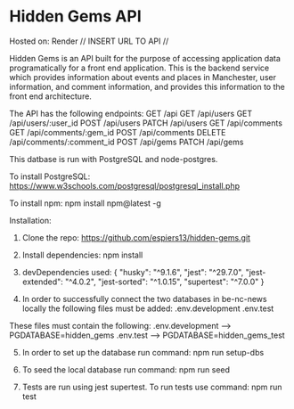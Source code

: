 # Hidden Gems API

Hosted on: Render
// INSERT URL TO API //

Hidden Gems is an API built for the purpose of accessing application data programatically for a front end application.
This is the backend service which provides information about events and places in Manchester, user information, and comment information, and provides this information to the front end architecture.

The API has the following endpoints:
GET /api
GET /api/users
GET /api/users/:user_id
POST /api/users
PATCH /api/users
GET /api/comments
GET /api/comments/:gem_id
POST /api/comments
DELETE /api/comments/:comment_id
POST /api/gems
PATCH /api/gems

This datbase is run with PostgreSQL and node-postgres.

To install PostgreSQL: https://www.w3schools.com/postgresql/postgresql_install.php

To install npm:
npm install npm@latest -g

Installation:

1. Clone the repo:
   https://github.com/espiers13/hidden-gems.git

2. Install dependencies:
   npm install

3. devDependencies used:
   {
   "husky": "^9.1.6",
   "jest": "^29.7.0",
   "jest-extended": "^4.0.2",
   "jest-sorted": "^1.0.15",
   "supertest": "^7.0.0"
   }

4. In order to successfully connect the two databases in be-nc-news locally the following files must be added:
   .env.development
   .env.test

These files must contain the following:
.env.development --> PGDATABASE=hidden_gems
.env.test --> PGDATABASE=hidden_gems_test

5. In order to set up the database run command:
   npm run setup-dbs

6. To seed the local database run command:
   npm run seed

7. Tests are run using jest supertest. To run tests use command:
   npm run test
